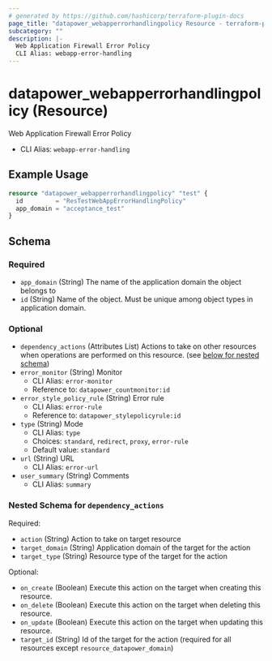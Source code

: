 ```yaml
---
# generated by https://github.com/hashicorp/terraform-plugin-docs
page_title: "datapower_webapperrorhandlingpolicy Resource - terraform-provider-datapower"
subcategory: ""
description: |-
  Web Application Firewall Error Policy
  CLI Alias: webapp-error-handling
---
```


# datapower_webapperrorhandlingpolicy (Resource)

Web Application Firewall Error Policy
  - CLI Alias: `webapp-error-handling`

## Example Usage

```terraform
resource "datapower_webapperrorhandlingpolicy" "test" {
  id         = "ResTestWebAppErrorHandlingPolicy"
  app_domain = "acceptance_test"
}
```

<!-- schema generated by tfplugindocs -->
## Schema

### Required

- `app_domain` (String) The name of the application domain the object belongs to
- `id` (String) Name of the object. Must be unique among object types in application domain.

### Optional

- `dependency_actions` (Attributes List) Actions to take on other resources when operations are performed on this resource. (see [below for nested schema](#nestedatt--dependency_actions))
- `error_monitor` (String) Monitor
  - CLI Alias: `error-monitor`
  - Reference to: `datapower_countmonitor:id`
- `error_style_policy_rule` (String) Error rule
  - CLI Alias: `error-rule`
  - Reference to: `datapower_stylepolicyrule:id`
- `type` (String) Mode
  - CLI Alias: `type`
  - Choices: `standard`, `redirect`, `proxy`, `error-rule`
  - Default value: `standard`
- `url` (String) URL
  - CLI Alias: `error-url`
- `user_summary` (String) Comments
  - CLI Alias: `summary`

<a id="nestedatt--dependency_actions"></a>
### Nested Schema for `dependency_actions`

Required:

- `action` (String) Action to take on target resource
- `target_domain` (String) Application domain of the target for the action
- `target_type` (String) Resource type of the target for the action

Optional:

- `on_create` (Boolean) Execute this action on the target when creating this resource.
- `on_delete` (Boolean) Execute this action on the target when deleting this resource.
- `on_update` (Boolean) Execute this action on the target when updating this resource.
- `target_id` (String) Id of the target for the action (required for all resources except `resource_datapower_domain`)

